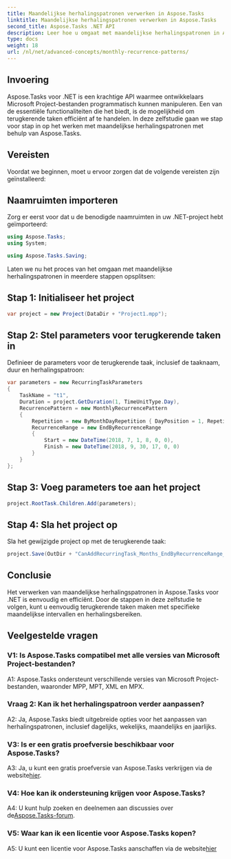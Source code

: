```yaml
---
title: Maandelijkse herhalingspatronen verwerken in Aspose.Tasks
linktitle: Maandelijkse herhalingspatronen verwerken in Aspose.Tasks
second_title: Aspose.Tasks .NET API
description: Leer hoe u omgaat met maandelijkse herhalingspatronen in Aspose.Tasks voor .NET met deze stapsgewijze zelfstudie.
type: docs
weight: 18
url: /nl/net/advanced-concepts/monthly-recurrence-patterns/
---
```

## Invoering

Aspose.Tasks voor .NET is een krachtige API waarmee ontwikkelaars Microsoft Project-bestanden programmatisch kunnen manipuleren. Een van de essentiële functionaliteiten die het biedt, is de mogelijkheid om terugkerende taken efficiënt af te handelen. In deze zelfstudie gaan we stap voor stap in op het werken met maandelijkse herhalingspatronen met behulp van Aspose.Tasks.

## Vereisten

Voordat we beginnen, moet u ervoor zorgen dat de volgende vereisten zijn geïnstalleerd:

## Naamruimten importeren

Zorg er eerst voor dat u de benodigde naamruimten in uw .NET-project hebt geïmporteerd:

```csharp
using Aspose.Tasks;
using System;

using Aspose.Tasks.Saving;
```

Laten we nu het proces van het omgaan met maandelijkse herhalingspatronen in meerdere stappen opsplitsen:

## Stap 1: Initialiseer het project

```csharp
var project = new Project(DataDir + "Project1.mpp");
```

## Stap 2: Stel parameters voor terugkerende taken in

Definieer de parameters voor de terugkerende taak, inclusief de taaknaam, duur en herhalingspatroon:

```csharp
var parameters = new RecurringTaskParameters
{
    TaskName = "t1",
    Duration = project.GetDuration(1, TimeUnitType.Day),
    RecurrencePattern = new MonthlyRecurrencePattern
    {
        Repetition = new ByMonthDayRepetition { DayPosition = 1, RepetitionInterval = 2 },
        RecurrenceRange = new EndByRecurrenceRange
        {
            Start = new DateTime(2018, 7, 1, 8, 0, 0),
            Finish = new DateTime(2018, 9, 30, 17, 0, 0)
        }
    }
};
```

## Stap 3: Voeg parameters toe aan het project

```csharp
project.RootTask.Children.Add(parameters);
```

## Stap 4: Sla het project op

Sla het gewijzigde project op met de terugkerende taak:

```csharp
project.Save(OutDir + "CanAddRecurringTask_Months_EndByRecurrenceRange_Test_out.mpp", SaveFileFormat.Mpp);
```

## Conclusie

Het verwerken van maandelijkse herhalingspatronen in Aspose.Tasks voor .NET is eenvoudig en efficiënt. Door de stappen in deze zelfstudie te volgen, kunt u eenvoudig terugkerende taken maken met specifieke maandelijkse intervallen en herhalingsbereiken.

## Veelgestelde vragen

### V1: Is Aspose.Tasks compatibel met alle versies van Microsoft Project-bestanden?

A1: Aspose.Tasks ondersteunt verschillende versies van Microsoft Project-bestanden, waaronder MPP, MPT, XML en MPX.

### Vraag 2: Kan ik het herhalingspatroon verder aanpassen?

A2: Ja, Aspose.Tasks biedt uitgebreide opties voor het aanpassen van herhalingspatronen, inclusief dagelijks, wekelijks, maandelijks en jaarlijks.

### V3: Is er een gratis proefversie beschikbaar voor Aspose.Tasks?

 A3: Ja, u kunt een gratis proefversie van Aspose.Tasks verkrijgen via de website[hier](https://releases.aspose.com/).

### V4: Hoe kan ik ondersteuning krijgen voor Aspose.Tasks?

 A4: U kunt hulp zoeken en deelnemen aan discussies over de[Aspose.Tasks-forum](https://forum.aspose.com/c/tasks/15).

### V5: Waar kan ik een licentie voor Aspose.Tasks kopen?

 A5: U kunt een licentie voor Aspose.Tasks aanschaffen via de website[hier](https://purchase.aspose.com/buy)